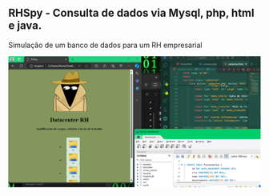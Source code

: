 **RHSpy - Consulta de dados via Mysql, php, html e java.**
------------------------------------------------------
Simulação de um banco de dados para um RH empresarial

![RHSpy](RHSpy.png)
